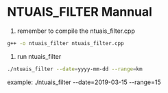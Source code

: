 # NTUAIS_FILTER Mannual

1.  remember to compile the ntuais_filter.cpp 

```bash
g++ -o ntuais_filter ntuais_filter.cpp
```

1.  run ntuais_filter 

```bash
./ntuais_filter --date=yyyy-mm-dd --range=km
```

example:
./ntuais_filter --date=2019-03-15 --range=15

